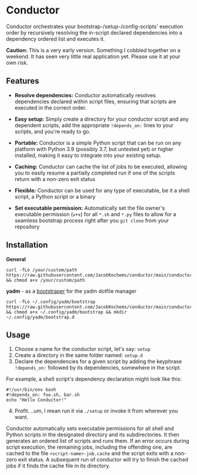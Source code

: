 Conductor
=========
Conductor orchestrates your bootstrap-/setup-/config-scripts'
execution order by recursively resolving the in-script declared
dependencies into a dependency ordered list and executes it.

**Caution:** This is a very early version. Something I cobbled together on a
weekend. It has seen very little real application yet. Please use it at your
own risk.

Features
--------
 * **Resolve dependencies:** Conductor automatically resolves
dependencies declared within script files, ensuring that scripts are executed
in the correct order.

 * **Easy setup:** Simply create a directory for your conductor script and any
dependent scripts, add the appropriate `!depends_on:` lines to your scripts,
and you're ready to go.

 * **Portable:** Conductor is a simple Python script that can be run on any
platform with Python 3.9 (possibly 3.7, but untested yet) or higher installed,
making it easy to integrate into your existing setup.

 * **Caching:** Conductor can cache the list of jobs to be executed, allowing
you to easily resume a partially completed run if one of the scripts return
with a non-zero exit status

 * **Flexible:** Conductor can be used for any type of executable, be it a
shell script, a Python script or a binary

 * **Set executable permission:** Automatically set the file owner's executable
permission (`u+x`) for all `*.sh` and `*.py` files to allow for a seamless
bootstrap process right after you `git clone` from your repository

Installation
------------
**General**
```shell
curl -fLo /your/custom/path https://raw.githubusercontent.com/JacobKochems/conductor/main/conductor.py && chmod a+x /your/custom/path
```
**yadm** - as a [bootstraper](https://yadm.io/docs/bootstrap) for the yadm
dotfile manager
```shell
curl -fLo ~/.config/yadm/bootstrap https://raw.githubusercontent.com/JacobKochems/conductor/main/conductor.py && chmod a+x ~/.config/yadm/bootstrap && mkdir ~/.config/yadm/bootstrap.d
```

Usage
-----
1. Choose a name for the conductor script, let's say: `setup`
2. Create a directory in the same folder named: `setup.d`
3. Declare the dependencies for a given script by adding the keyphrase
`!depends_on:` followed by its dependencies, somewhere in the script.

For example, a shell script's dependency declaration might look like this:
```shell
#!/usr/bin/env bash
#!depends_on: foo.sh, bar.sh
echo "Hello Conductor!"
```
4. Profit.  ..um, I mean run it via `./setup` or invoke it from wherever you
want.

Conductor automatically sets executable permissions for all shell and Python
scripts in the designated directory and its subdirectories. It then generates
an ordered list of scripts and runs them. If an error occurs during script
execution, the remaining jobs, including the offending one, are cached to
the file `<script-name>-job.cache` and the script exits with a non-zero exit
status. A subsequent run of conductor will try to finish the cached jobs if it
finds the cache file in its directory.
